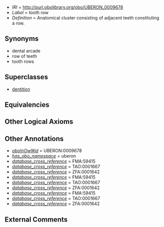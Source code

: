  * *IRI* = http://purl.obolibrary.org/obo/UBERON_0009678
 * *Label* = tooth row
 * *Definition* = Anatomical cluster consisting of adjacent teeth constituting a row.

## Synonyms

 * dental arcade
 * row of teeth
 * tooth rows

## Superclasses

 * [dentition](../../UBERON/72/UBERON_0003672.md)

## Equivalencies


## Other Logical Axioms


## Other Annotations

 * *[oboInOwl#id](../../id/oboInOwl#id.md)* = UBERON:0009678
 * *[has_obo_namespace](../../ce/oboInOwl#hasOBONamespace.md)* = uberon
 * *[database_cross_reference](../../ef/oboInOwl#hasDbXref.md)* = FMA:59415
 * *[database_cross_reference](../../ef/oboInOwl#hasDbXref.md)* = TAO:0001667
 * *[database_cross_reference](../../ef/oboInOwl#hasDbXref.md)* = ZFA:0001642
 * *[database_cross_reference](../../ef/oboInOwl#hasDbXref.md)* = FMA:59415
 * *[database_cross_reference](../../ef/oboInOwl#hasDbXref.md)* = TAO:0001667
 * *[database_cross_reference](../../ef/oboInOwl#hasDbXref.md)* = ZFA:0001642
 * *[database_cross_reference](../../ef/oboInOwl#hasDbXref.md)* = FMA:59415
 * *[database_cross_reference](../../ef/oboInOwl#hasDbXref.md)* = TAO:0001667
 * *[database_cross_reference](../../ef/oboInOwl#hasDbXref.md)* = ZFA:0001642

## External Comments

